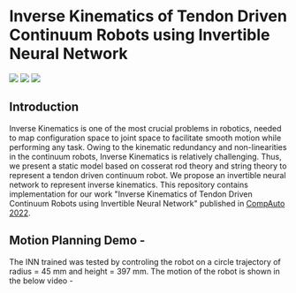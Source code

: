 # Inverse Kinematics of Tendon Driven Continuum Robots using Invertible Neural Network

<p align="left">
    <a href="https://www.python.org/">
      <img src="https://img.shields.io/badge/Python-3.8-ff69b4.svg" /></a>
    <a href= "https://www.tensorflow.org">
      <img src="https://img.shields.io/badge/Tensorflow-2.9.1-2BAF2B.svg" /></a>
    <a href= "https://scikit-learn.org/stable/">
      <img src="https://img.shields.io/badge/skitLearn-1.1-2BAF2B.svg" /></a>

</p>

## Introduction

Inverse Kinematics is one of the most crucial problems in robotics, needed to map configuration space to joint space to facilitate smooth motion 
while performing any task. Owing to the kinematic redundancy and non-linearities in the continuum robots, Inverse Kinematics is relatively
challenging. Thus, we present a static model based on cosserat rod theory and string theory to represent a tendon driven continuum robot. 
We propose an invertible neural network to represent inverse kinematics. This repository contains implementation for our work "Inverse Kinematics 
of Tendon Driven Continuum Robots using Invertible Neural Network" published in <a href = "http://www.icca.net">CompAuto 2022</a>.

## Motion Planning Demo - 

The INN trained was tested by controling the robot on a circle trajectory of radius = 45 mm and height = 397 mm. The motion of the robot is shown in the below video - 




